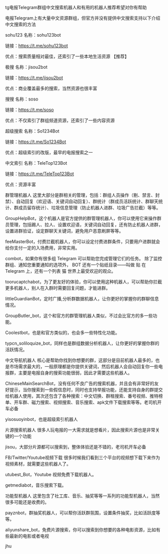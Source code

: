 tg电报Telegram群组中文搜索机器人和有用的机器人推荐希望对你有帮助

电报Telegram上有大量中文资源群组，但官方并没有提供中文搜索支持以下介绍中文搜索的方法

sohu123
名称：sohu123bot

链接：https://t.me/sohu123bot

优点：搜索质量相对最佳，还索引了一些本地生活资源 【推荐】

极搜
名称：jisou2bot 

链接：https://t.me/jisou2bot 

优点：商业覆盖最多的搜索，当然资源也很丰富

搜搜
名称：soso

链接：https://t.me/soso

优点：不仅索引了群组频道资源，还索引了一些内容资源

超级搜索
名称：So1234Bot 

链接：https://t.me/So1234Bot 

优点：超级索引的改版，最早的电报搜索之一

中文索引
名称：TeleTop123Bot 

链接：https://t.me/TeleTop123Bot 

优点：资源丰富

群管理机器人
这里大部分是群相关的管理，包括：群组人员操作（剔、禁言、封禁）、自动回复（欢迎语、关键词自动回复）、群统计（群成员活跃统计、群聊天统计、群成员留存统计）、垃圾信息管理（防止机器人进群、垃圾广告拦截）等等。

GroupHelpBot，这个机器人是官方提供的群管理机器人，你可以使用它来操作群员管理，包括踢人、拉人、设置欢迎语，关键词自动回复，还有防止机器人进群，设置进群验证，设定群聊天关键词，避免用户恶意刷屏等等。

feeMasterBot，付费拦截机器人，你可以设定付费进群条件，只要用户进群就会给你支付一定的入场费用，非常实用。

combot，如果你有很多组 Telegram 可以帮助您完成管理它们的任务。 除了监控群组、通知您重要通知的选项外， BOT 还有一个贴纸目录——叫做 贴 在 Telegram 上，还有一个列表 猫 世界上最受欢迎的观众。

toorucaptchabot，为了更友好的体验，你可以使用这种机器人，可以帮助你拦截更多机器人，别人在入群时需要回复问题，才能进群。

littleGuardianBot，定时广播,分析群数据机器人，让你更好的掌握你的群聊信息情况。

GroupButler_bot，这个和官方的群管理机器人类似，不过会比官方的多一些功能。

Coolestbot，也是和官方类似的，也会多一些特性化功能。

typcn_soliloquize_bot，同样也是群组数据分析机器人，让你更好的掌握你群的活跃情况。

中文导航机器人
核心是帮助你找到你想要的群，这部分是目前机器人最多的，也是市场需求最大的，一般原理都是你提供关键词，然后机器人会自动回复你一些电报群，主要是电报自身的搜索功能很弱，因此才需要这些机器人。

ChineseMainSearchBot，没有任何不良广告的搜索机器，并且会有非常好的友好提示，当你搜索到一些假信息时，同时也支持举报功能，还能支持自身的群提交给机器人使用，其次还包含了各种搜索：中文切换、群租搜索、番号视频、推特榜单、开车群、磁力搜索、视频搜索、音乐搜索、apk文件下载搜索等等。老司机开车必备

yisosuoyinbot，也是超级索引机器人

片源搜索机器人
很多人玩电报的一大需求就是想看片，因此搜索片源也是非常关键的一个功能

jisou，大部分片源都可以搜索到，整体体验还是不错的，老司机开车必备

FB/Twitter/Youtube视频下载
很多时候我们看到三个平台的视频想下载下来作为视频素材，就需要这些机器人了。

utubest_Bot，Youtube 视频免费下载机器人。

getmediabot，音乐搜索下载。

功能型机器人
这里包含了社工库、音乐、抽奖等等一系列的功能型机器人，当然很多可能还是收费的。

payznbot，群抽奖机器人，可以帮你活跃群氛围，设置条件抽奖，比如活跃度等等。

aliyunshare_bot，免费片源搜索，你可以搜索到你想要的各种电影资源，比如有些最新的电影或者电视

jhu

